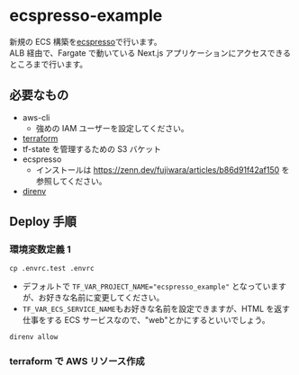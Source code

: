# ecspresso-example

新規の ECS 構築を[ecspresso](https://github.com/kayac/ecspresso)で行います。  
ALB 経由で、Fargate で動いている Next.js アプリケーションにアクセスできるところまで行います。

## 必要なもの

- aws-cli
  - 強めの IAM ユーザーを設定してください。
- [terraform](https://www.terraform.io/)
- tf-state を管理するための S3 バケット
- ecspresso
  - インストールは https://zenn.dev/fujiwara/articles/b86d91f42af150 を参照してください。
- [direnv](https://github.com/direnv/direnv)

## Deploy 手順

### 環境変数定義 1

```
cp .envrc.test .envrc
```

- デフォルトで `TF_VAR_PROJECT_NAME="ecspresso_example"` となっていますが、お好きな名前に変更してください。
- `TF_VAR_ECS_SERVICE_NAME`もお好きな名前を設定できますが、HTML を返す仕事をする ECS サービスなので、"web"とかにするといいでしょう。

```
direnv allow
```

### terraform で AWS リソース作成
